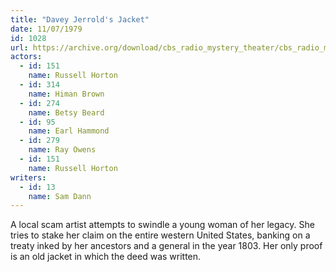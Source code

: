 ```yaml
---
title: "Davey Jerrold's Jacket"
date: 11/07/1979
id: 1028
url: https://archive.org/download/cbs_radio_mystery_theater/cbs_radio_mystery_theater-1001-1050.zip/cbs_radio_mystery_theater-1001-1050%2Fcbsrmt_1028_davey_jerrolds_jacket.mp3
actors:  
  - id: 151
    name: Russell Horton  
  - id: 314
    name: Himan Brown  
  - id: 274
    name: Betsy Beard  
  - id: 95
    name: Earl Hammond  
  - id: 279
    name: Ray Owens  
  - id: 151
    name: Russell Horton
writers:  
  - id: 13
    name: Sam Dann
---
```

A local scam artist attempts to swindle a young woman of her legacy. She tries to stake her claim on the entire western United States, banking on a treaty inked by her ancestors and a general in the year 1803. Her only proof is an old jacket in which the deed was written.
